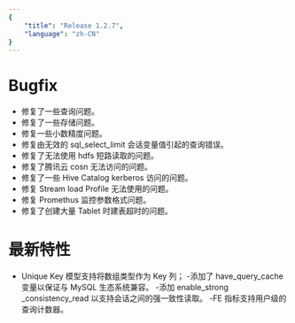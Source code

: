 ```yaml
---
{
    "title": "Release 1.2.7",
    "language": "zh-CN"
}
---
```


# Bugfix

- 修复了一些查询问题。
- 修复了一些存储问题。
- 修复一些小数精度问题。
- 修复由无效的 sql_select_limit 会话变量值引起的查询错误。
- 修复了无法使用 hdfs 短路读取的问题。
- 修复了腾讯云 cosn 无法访问的问题。
- 修复了一些 Hive Catalog kerberos 访问的问题。
- 修复 Stream load Profile 无法使用的问题。
- 修复 Promethus 监控参数格式问题。
- 修复了创建大量 Tablet 时建表超时的问题。


# 最新特性

- Unique Key 模型支持将数组类型作为 Key 列；
-添加了 have_query_cache 变量以保证与 MySQL 生态系统兼容。
-添加 enable_strong _consistency_read 以支持会话之间的强一致性读取。
-FE 指标支持用户级的查询计数器。